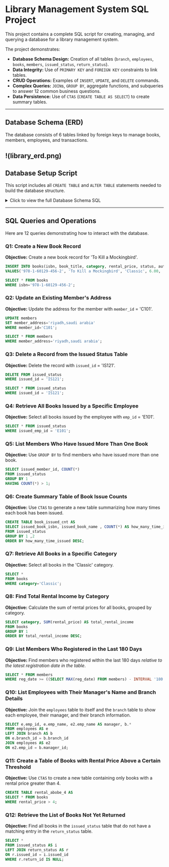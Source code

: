 # Library Management System SQL Project

This project contains a complete SQL script for creating, managing, and querying a database for a library management system.

The project demonstrates:
* **Database Schema Design:** Creation of all tables (`branch`, `employees`, `books`, `members`, `issued_status`, `return_status`).
* **Data Integrity:** Use of `PRIMARY KEY` and `FOREIGN KEY` constraints to link tables.
* **CRUD Operations:** Examples of `INSERT`, `UPDATE`, and `DELETE` commands.
* **Complex Queries:** `JOIN`s, `GROUP BY`, aggregate functions, and subqueries to answer 12 common business questions.
* **Data Persistence:** Use of `CTAS` (`CREATE TABLE AS SELECT`) to create summary tables.

---

## Database Schema (ERD)

The database consists of 6 tables linked by foreign keys to manage books, members, employees, and transactions.

!(library_erd.png)
---

## Database Setup Script

This script includes all `CREATE TABLE` and `ALTER TABLE` statements needed to build the database structure.

<details>
<summary>Click to view the full Database Schema SQL</summary>

```sql
-- Creating tables
DROP TABLE IF EXISTS return_status;
DROP TABLE IF EXISTS issued_status;
DROP TABLE IF EXISTS employees;
DROP TABLE IF EXISTS members;
DROP TABLE IF EXISTS books;
DROP TABLE IF EXISTS branch;

CREATE TABLE branch(
    branch_id VARCHAR(20) PRIMARY KEY ,
    manager_id VARCHAR(25),
    branch_address VARCHAR(25),
    contact_no VARCHAR(20)
);

CREATE TABLE employees(
    emp_id VARCHAR(25) PRIMARY KEY,
    emp_name VARCHAR(25),
    position VARCHAR(25),
    salary INT,
    branch_id VARCHAR(20) 
);

CREATE TABLE books(
    isbn VARCHAR(20) PRIMARY KEY,
    book_title VARCHAR(55) ,
    category VARCHAR(20), 
    rental_price FLOAT,
    status VARCHAR(10) ,
    author VARCHAR(25) ,
    publisher VARCHAR(30)
);

CREATE TABLE members(
    member_id VARCHAR(20) PRIMARY KEY,
    member_name VARCHAR(25) ,
    member_address VARCHAR(25), 
    reg_date DATE
);

CREATE TABLE issued_status(
    issued_id VARCHAR(20) PRIMARY KEY,
    issued_member_id VARCHAR(20),--fk
    issued_book_name VARCHAR(55),
    issued_date DATE,
    issued_book_isbn VARCHAR(20),--fk
    issued_emp_id VARCHAR(25) --fk
);

CREATE TABLE return_status(
    return_id VARCHAR(20) PRIMARY KEY,
    issued_id VARCHAR(20),
    return_book_name VARCHAR(75),
    return_date DATE,
    return_book_isbn VARCHAR(20)
);

-- ADDING FOREIGN KEY CONSTRAINTS
ALTER TABLE issued_status
ADD CONSTRAINT fk_members
FOREIGN KEY (issued_member_id)
REFERENCES members(member_id);

ALTER TABLE issued_status
ADD CONSTRAINT fk_books
FOREIGN KEY (issued_book_isbn)
REFERENCES books(isbn);

ALTER TABLE issued_status
ADD CONSTRAINT fk_employees
FOREIGN KEY (issued_emp_id)
REFERENCES employees(emp_id);

ALTER TABLE employees
ADD CONSTRAINT fk_branch
FOREIGN KEY (branch_id)
REFERENCES branch(branch_id);

ALTER TABLE return_status
ADD CONSTRAINT fk_issued_status
FOREIGN KEY (issued_id)
REFERENCES issued_status(issued_id);
```
</details>

---

## SQL Queries and Operations

Here are 12 queries demonstrating how to interact with the database.

### Q1: Create a New Book Record
**Objective:** Create a new book record for 'To Kill a Mockingbird'.

```sql
INSERT INTO books(isbn, book_title, category, rental_price, status, author, publisher)
VALUES('978-1-60129-456-2', 'To Kill a Mockingbird', 'Classic', 6.00, 'yes', 'Harper Lee', 'J.B. Lippincott & Co.');

SELECT * FROM books 
WHERE isbn='978-1-60129-456-2';
```

### Q2: Update an Existing Member's Address
**Objective:** Update the address for the member with `member_id` = 'C101'.

```sql
UPDATE members
SET member_address='riyadh,saudi arabia'
WHERE member_id='C101';

SELECT * FROM members
WHERE member_address='riyadh,saudi arabia';
```

### Q3: Delete a Record from the Issued Status Table
**Objective:** Delete the record with `issued_id` = 'IS121'.

```sql
DELETE FROM issued_status
WHERE issued_id = 'IS121';

SELECT * FROM issued_status 
WHERE issued_id = 'IS121';
```

### Q4: Retrieve All Books Issued by a Specific Employee
**Objective:** Select all books issued by the employee with `emp_id` = 'E101'.

```sql
SELECT * FROM issued_status 
WHERE issued_emp_id = 'E101';
```

### Q5: List Members Who Have Issued More Than One Book
**Objective:** Use `GROUP BY` to find members who have issued more than one book.

```sql
SELECT issued_member_id, COUNT(*)
FROM issued_status
GROUP BY 1
HAVING COUNT(*) > 1;
```

### Q6: Create Summary Table of Book Issue Counts
**Objective:** Use `CTAS` to generate a new table summarizing how many times each book has been issued.

```sql
CREATE TABLE book_issued_cnt AS
SELECT issued_book_isbn, issued_book_name , COUNT(*) AS how_many_time_issued 
FROM issued_status 
GROUP BY 1 ,2
ORDER BY how_many_time_issued DESC;
```

### Q7: Retrieve All Books in a Specific Category
**Objective:** Select all books in the 'Classic' category.

```sql
SELECT *
FROM books
WHERE category='Classic';
```

### Q8: Find Total Rental Income by Category
**Objective:** Calculate the sum of rental prices for all books, grouped by category.

```sql
SELECT category, SUM(rental_price) AS total_rental_income 
FROM books 
GROUP BY 1
ORDER BY total_rental_income DESC;
```

### Q9: List Members Who Registered in the Last 180 Days
**Objective:** Find members who registered within the last 180 days *relative to the latest registration date in the table*.

```sql
SELECT * FROM members
WHERE reg_date >= ((SELECT MAX(reg_date) FROM members) - INTERVAL '180 days');
```

### Q10: List Employees with Their Manager's Name and Branch Details
**Objective:** Join the `employees` table to itself and the `branch` table to show each employee, their manager, and their branch information.

```sql
SELECT e.emp_id, e.emp_name, e2.emp_name AS manager, b.*
FROM employees AS e
LEFT JOIN branch AS b
ON e.branch_id = b.branch_id
JOIN employees AS e2
ON e2.emp_id = b.manager_id;
```

### Q11: Create a Table of Books with Rental Price Above a Certain Threshold
**Objective:** Use `CTAS` to create a new table containing only books with a rental price greater than 4.

```sql
CREATE TABLE rental_abobe_4 AS 
SELECT * FROM books
WHERE rental_price > 4;
```

### Q12: Retrieve the List of Books Not Yet Returned
**Objective:** Find all books in the `issued_status` table that do not have a matching entry in the `return_status` table.

```sql
SELECT *
FROM issued_status AS i
LEFT JOIN return_status AS r
ON r.issued_id = i.issued_id
WHERE r.return_id IS NULL;
```
